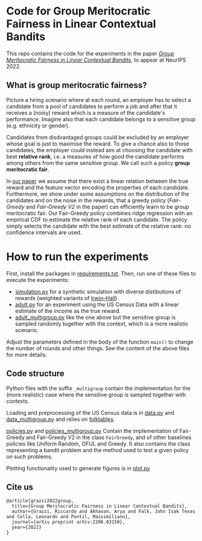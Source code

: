 # Code for Group Meritocratic Fairness in Linear Contextual Bandits

This repo contains the code for the experiments in the paper [_Group Meritocratic Fairness in Linear Contextual Bandits_](https://arxiv.org/abs/2206.03150),
to appear at NeurIPS 2022.

## What is group meritocratic fairness?

Picture a hiring scenario where at each round, an employer has to select a candidate 
from a pool of candidates to perform a job and after that it receives a (noisy) reward which 
is a measure of the candidate's performance. 
Imagine also that each candidate belongs to a sensitive group (e.g. ethnicity or gender). 

Candidates from disdvantaged groups could be excluded by an employer whose goal is just to maximise the reward.
To give a chance also to those candidates, the employer 
could instead aim at choosing the candidate with best **relative rank**, i.e. a measures of how good the candidate performs among
others from the same sensitive group. We call such a policy **group meritocratic fair**.

In [our paper](https://arxiv.org/abs/2206.03150) we assume that there exist a linear relation between
the true reward and the feature vector encoding the properties of each candidate.
Furthermore, we show under some assumptions on the distribution of the candidates and
on the noise in the rewards, that a greedy policy (_Fair-Greedy_ and _Fair-Greedy V2_ in the paper) can efficiently learn
to be group meritocratic fair. Our Fair-Greedy policy combines ridge regression with 
an empirical CDF to estimate the relative rank of each candidate. 
The policy simply selects the candidate with the best estimate of the relative rank: no confidence intervals are used.



# How to run the experiments
First, install the packages in [requirements.txt](requirements.txt).
Then, run one of these files to execute the experiments:
- [simulation.py](simulation.py) for a synthetic simulation with diverse distibutions of rewards (weighted variants of [Irwin–Hall](https://en.wikipedia.org/wiki/Irwin–Hall_distribution)).
- [adult.py](adult.py) for an experiment using the US Census Data with a linear estimate of the income as the true reward.
- [adult_multigroup.py](adult_multigroup.py) like the one above but the sensitive group is sampled randomly together with the context, which is a more realistic scenario.

Adjust the parameters defined in the body of the function `main()` to change the number of rounds and other things. 
See the content of the above files for more details.

## Code structure

Python files with the suffix `_multigroup` contain the implementation for the (more realistic) case where the sensitive group is 
sampled together with contexts.

Loading and preprocessing of the US Census data is in [data.py](data.py) and [data_multigroup.py](data_multigroup.py) and relies on
[folktables](https://github.com/zykls/folktables).

[policies.py](policies.py) and [policies_multigroup.py](policies_multigroup.py) Contain the implementation of Fair-Greedy
and Fair-Greedy V2 in the class `FairGreedy`, and of other baselines policies like Uniform Random, OFUL and Greedy.
It also contains the class representing a bandit problem and the method used to test a given policy on such problems.



Plotting functionality used to generate figures is in [plot.py](plot.py)

## Cite us

```
@article{grazzi2022group,
  title={Group Meritocratic Fairness in Linear Contextual Bandits},
  author={Grazzi, Riccardo and Akhavan, Arya and Falk, John Isak Texas and Cella, Leonardo and Pontil, Massimiliano},
  journal={arXiv preprint arXiv:2206.03150},
  year={2022}
}
```